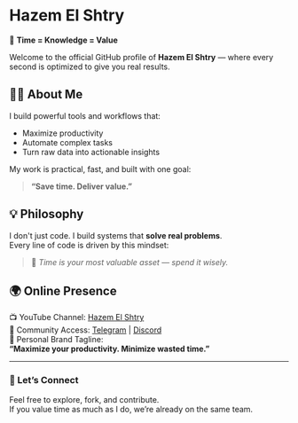 # Hazem El Shtry

🚀 **Time = Knowledge = Value**

Welcome to the official GitHub profile of **Hazem El Shtry** — where every second is optimized to give you real results.

## 👨‍💻 About Me
I build powerful tools and workflows that:
- Maximize productivity
- Automate complex tasks
- Turn raw data into actionable insights

My work is practical, fast, and built with one goal:  
> **“Save time. Deliver value.”**

## 💡 Philosophy
I don't just code. I build systems that **solve real problems**.  
Every line of code is driven by this mindset:

> 🎯 *Time is your most valuable asset — spend it wisely.*

## 🌍 Online Presence
📺 YouTube Channel: [Hazem El Shtry](https://youtube.com/@HazemElShtry)  
📣 Community Access: [Telegram](https://t.me/6yxkgqNV4_czM2U0) | [Discord](https://discord.gg/e2w46k4uC6)  
🧠 Personal Brand Tagline:  
**“Maximize your productivity. Minimize wasted time.”**

---

### 🔎 Let’s Connect
Feel free to explore, fork, and contribute.  
If you value time as much as I do, we’re already on the same team.
